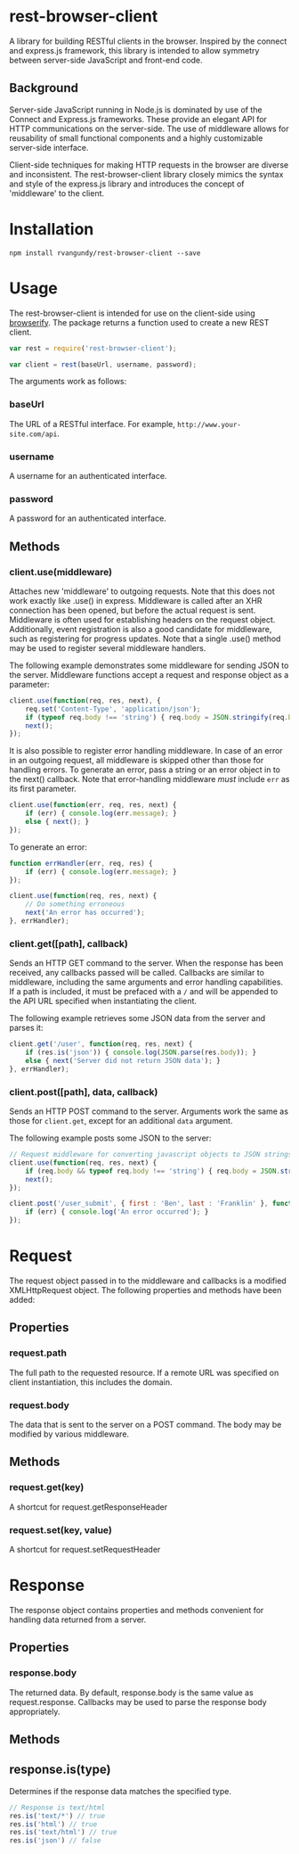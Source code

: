 rest-browser-client
=======

A library for building RESTful clients in the browser. Inspired by the connect and express.js framework, this library is intended to allow symmetry between server-side JavaScript and front-end code.

## Background

Server-side JavaScript running in Node.js is dominated by use of the Connect and Express.js frameworks. These provide an elegant API for HTTP communications on the server-side. The use of middleware allows for reusability of small functional components and a highly customizable server-side interface.

Client-side techniques for making HTTP requests in the browser are diverse and inconsistent. The rest-browser-client library closely mimics the syntax and style of the express.js library and introduces the concept of 'middleware' to the client.

Installation
=======
```
npm install rvangundy/rest-browser-client --save
```

Usage
=====

The rest-browser-client is intended for use on the client-side using [browserify](https://github.com/substack/node-browserify). The package returns a function used to create a new REST client.

```javascript
var rest = require('rest-browser-client');

var client = rest(baseUrl, username, password);
```

The arguments work as follows:

### baseUrl

The URL of a RESTful interface. For example, ```http://www.your-site.com/api```.

### username

A username for an authenticated interface.

### password

A password for an authenticated interface.

## Methods

### client.use(middleware)

Attaches new 'middleware' to outgoing requests. Note that this does not work exactly like .use() in express. Middleware is called after an XHR connection has been opened, but before the actual request is sent. Middleware is often used for establishing headers on the request object. Additionally, event registration is also a good candidate for middleware, such as registering for progress updates. Note that a single .use() method may be used to register several middleware handlers.

The following example demonstrates some middleware for sending JSON to the server.  Middleware functions accept a request and response object as a parameter:

```javascript
client.use(function(req, res, next), {
    req.set('Content-Type', 'application/json');
    if (typeof req.body !== 'string') { req.body = JSON.stringify(req.body); }
    next();
});
```

It is also possible to register error handling middleware. In case of an error in an outgoing request, all middleware is skipped other than those for handling errors. To generate an error, pass a string or an error object in to the next() callback. Note that error-handling middleware *must* include ```err``` as its first parameter.

```javascript
client.use(function(err, req, res, next) {
    if (err) { console.log(err.message); }
    else { next(); }
});
```

To generate an error:

```javascript
function errHandler(err, req, res) {
    if (err) { console.log(err.message); }
});

client.use(function(req, res, next) {
    // Do something erroneous
    next('An error has occurred');
}, errHandler);
```

### client.get([path], callback)

Sends an HTTP GET command to the server. When the response has been received, any callbacks passed will be called. Callbacks are similar to middleware, including the same arguments and error handling capabilities. If a path is included, it must be prefaced with a ```/``` and will be appended to the API URL specified when instantiating the client.

The following example retrieves some JSON data from the server and parses it:

```javascript
client.get('/user', function(req, res, next) {
    if (res.is('json')) { console.log(JSON.parse(res.body)); }
    else { next('Server did not return JSON data'); }
}, errHandler);
```

### client.post([path], data, callback)

Sends an HTTP POST command to the server. Arguments work the same as those for ```client.get```, except for an additional ```data``` argument.

The following example posts some JSON to the server:

```javascript
// Request middleware for converting javascript objects to JSON strings
client.use(function(req, res, next) {
    if (req.body && typeof req.body !== 'string') { req.body = JSON.stringify(req.body); }
    next();
});

client.post('/user_submit', { first : 'Ben', last : 'Franklin' }, function(err, req, res, next) {
    if (err) { console.log('An error occurred'); }
});
```

# Request

The request object passed in to the middleware and callbacks is a modified XMLHttpRequest object. The following properties and methods have been added:

## Properties

### request.path

The full path to the requested resource. If a remote URL was specified on client instantiation, this includes the domain.

### request.body

The data that is sent to the server on a POST command. The body may be modified by various middleware.

## Methods

### request.get(key)

A shortcut for request.getResponseHeader

### request.set(key, value)

A shortcut for request.setRequestHeader

# Response

The response object contains properties and methods convenient for handling data returned from a server.

## Properties

### response.body

The returned data. By default, response.body is the same value as request.response.  Callbacks may be used to parse the response body appropriately.

## Methods

## response.is(type)

Determines if the response data matches the specified type.

```javascript
// Response is text/html
res.is('text/*') // true
res.is('html') // true
res.is('text/html') // true
res.is('json') // false

```


